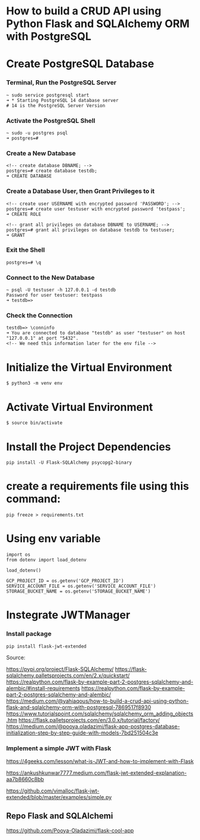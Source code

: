 # How to build a CRUD API using Python Flask and SQLAlchemy ORM with PostgreSQL


# Create PostgreSQL Database

### Terminal, Run the PostgreSQL Server

    ~ sudo service postgresql start
    ➜ * Starting PostgreSQL 14 database server
    # 14 is the PostgreSQL Server Version

### Activate the PostgreSQL Shell

    ~ sudo -u postgres psql
    ➜ postgres=#

### Create a New Database

    <!-- create database DBNAME; -->
    postgres=# create database testdb;
    ➜ CREATE DATABASE

### Create a Database User, then Grant Privileges to it

    <!-- create user USERNAME with encrypted password 'PASSWORD'; -->
    postgres=# create user testuser with encrypted password 'testpass';
    ➜ CREATE ROLE

    <!-- grant all privileges on database DBNAME to USERNAME; -->
    postgres=# grant all privileges on database testdb to testuser;
    ➜ GRANT

### Exit the Shell

    postgres=# \q


### Connect to the New Database

    ~ psql -U testuser -h 127.0.0.1 -d testdb
    Password for user testuser: testpass
    ➜ testdb=>


### Check the Connection

    testdb=> \conninfo
    ➜ You are connected to database "testdb" as user "testuser" on host "127.0.0.1" at port "5432".
    <!-- We need this information later for the env file -->


# Initialize the Virtual Environment

    $ python3 -m venv env

# Activate Virtual Environment

    $ source bin/activate


# Install the Project Dependencies

    pip install -U Flask-SQLAlchemy psycopg2-binary

# create a requirements file using this command:

    pip freeze > requirements.txt

# Using env variable

    import os
    from dotenv import load_dotenv

    load_dotenv()

    GCP_PROJECT_ID = os.getenv('GCP_PROJECT_ID')
    SERVICE_ACCOUNT_FILE = os.getenv('SERVICE_ACCOUNT_FILE')
    STORAGE_BUCKET_NAME = os.getenv('STORAGE_BUCKET_NAME')



# Instegrate JWTManager

### Install package 

    pip install flask-jwt-extended


Source:

https://pypi.org/project/Flask-SQLAlchemy/
https://flask-sqlalchemy.palletsprojects.com/en/2.x/quickstart/
https://realpython.com/flask-by-example-part-2-postgres-sqlalchemy-and-alembic/#install-requirements
https://realpython.com/flask-by-example-part-2-postgres-sqlalchemy-and-alembic/
https://medium.com/@yahiaqous/how-to-build-a-crud-api-using-python-flask-and-sqlalchemy-orm-with-postgresql-7869517f8930
https://www.tutorialspoint.com/sqlalchemy/sqlalchemy_orm_adding_objects.htm
https://flask.palletsprojects.com/en/3.0.x/tutorial/factory/
https://medium.com/@pooya.oladazimi/flask-app-postgres-database-initialization-step-by-step-guide-with-models-7bd251504c3e


### Implement a simple JWT with Flask

https://4geeks.com/lesson/what-is-JWT-and-how-to-implement-with-Flask

https://ankushkunwar7777.medium.com/flask-jwt-extended-explanation-aa7b8660c8bb

https://github.com/vimalloc/flask-jwt-extended/blob/master/examples/simple.py


## Repo Flask and SQLAlchemi

https://github.com/Pooya-Oladazimi/flask-cool-app